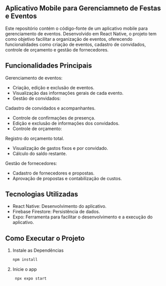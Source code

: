 ## Aplicativo Mobile para Gerenciamneto de Festas e Eventos
Este repositório contém o código-fonte de um aplicativo mobile para gerenciamento de eventos. Desenvolvido em React Native, o projeto tem como objetivo facilitar a organização de eventos, oferecendo funcionalidades como criação de eventos, cadastro de convidados, controle de orçamento e gestão de fornecedores.

## Funcionalidades Principais
Gerenciamento de eventos:
- Criação, edição e exclusão de eventos.
- Visualização das informações gerais de cada evento.
- Gestão de convidados:

Cadastro de convidados e acompanhantes.
- Controle de confirmações de presença.
- Edição e exclusão de informações dos convidados.
- Controle de orçamento:

Registro do orçamento total.
- Visualização de gastos fixos e por convidado.
- Cálculo do saldo restante.

Gestão de fornecedores:
- Cadastro de fornecedores e propostas.
- Aprovação de propostas e contabilização de custos.
  
## Tecnologias Utilizadas
- React Native: Desenvolvimento do aplicativo.
- Firebase Firestore: Persistência de dados.
- Expo: Ferramenta para facilitar o desenvolvimento e a execução do aplicativo.

## Como Executar o Projeto

1. Instale as Dependências

   ```bash
   npm install
   ```

2. Inicie o app

   ```bash
    npx expo start
   ```

